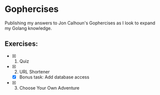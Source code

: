 # Gophercises

Publishing my answers to Jon Calhoun's Gophercises as I look to expand my Golang knowledge.

## Exercises:
- [x] 1. Quiz
- [x] 2. URL Shortener
  - [x] Bonus task: Add database access
- [x] 3. Choose Your Own Adventure
